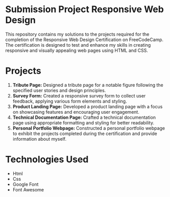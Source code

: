 # Submission Project Responsive Web Design

This repository contains my solutions to the projects required for the completion of the Responsive Web Design Certification on FreeCodeCamp. The certification is designed to test and enhance my skills in creating responsive and visually appealing web pages using HTML and CSS.

# Projects 
1. <b>Tribute Page:</b> Designed a tribute page for a notable figure following the specified user stories and design principles.
2. <b>Survey Form:</b> Created a responsive survey form to collect user feedback, applying various form elements and styling.
3. <b>Product Landing Page:</b> Developed a product landing page with a focus on showcasing features and encouraging user engagement.
4. <b>Technical Documentation Page:</b> Crafted a technical documentation page using appropriate formatting and styling for better readability.
5. <b>Personal Portfolio Webpage:</b> Constructed a personal portfolio webpage to exhibit the projects completed during the certification and provide information about myself.

# Technologies Used
- Html
- Css
- Google Font
- Font Awesome
